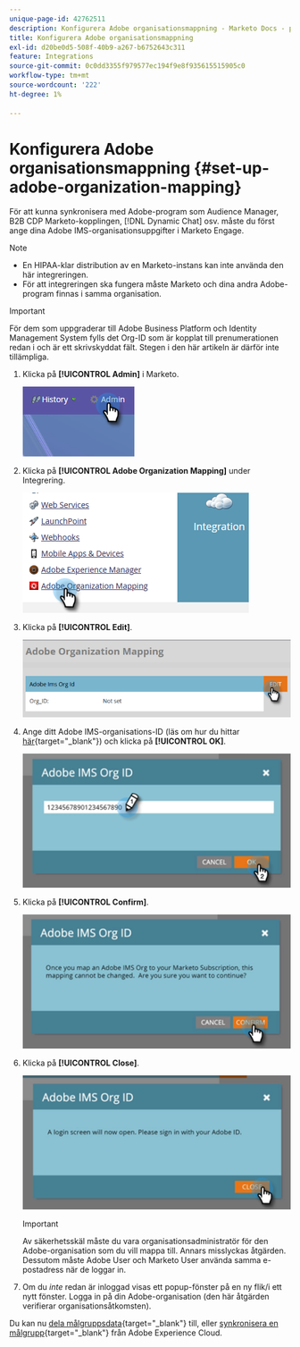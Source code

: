 ```yaml
---
unique-page-id: 42762511
description: Konfigurera Adobe organisationsmappning - Marketo Docs - produktdokumentation
title: Konfigurera Adobe organisationsmappning
exl-id: d20be0d5-508f-40b9-a267-b6752643c311
feature: Integrations
source-git-commit: 0c0dd3355f979577ec194f9e8f935615515905c0
workflow-type: tm+mt
source-wordcount: '222'
ht-degree: 1%

---
```


# Konfigurera Adobe organisationsmappning {#set-up-adobe-organization-mapping}

För att kunna synkronisera med Adobe-program som Audience Manager, B2B CDP Marketo-kopplingen, [!DNL Dynamic Chat] osv. måste du först ange dina Adobe IMS-organisationsuppgifter i Marketo Engage.

>[!NOTE]
>
>* En HIPAA-klar distribution av en Marketo-instans kan inte använda den här integreringen.
>* För att integreringen ska fungera måste Marketo och dina andra Adobe-program finnas i samma organisation.

>[!IMPORTANT]
>
>För dem som uppgraderar till Adobe Business Platform och Identity Management System fylls det Org-ID som är kopplat till prenumerationen redan i och är ett skrivskyddat fält. Stegen i den här artikeln är därför inte tillämpliga.

1. Klicka på **[!UICONTROL Admin]** i Marketo.

   ![](assets/set-up-adobe-experience-cloud-audience-sharing-1.png)

1. Klicka på **[!UICONTROL Adobe Organization Mapping]** under Integrering.

   ![](assets/set-up-adobe-experience-cloud-audience-sharing-2.png)

1. Klicka på **[!UICONTROL Edit]**.

   ![](assets/set-up-adobe-experience-cloud-audience-sharing-3.png)

1. Ange ditt Adobe IMS-organisations-ID (läs om hur du hittar [här](https://experienceleague.adobe.com/docs/control-panel/using/faq.html?lang=sv-SE){target="_blank"}) och klicka på **[!UICONTROL OK]**.

   ![](assets/set-up-adobe-experience-cloud-audience-sharing-4.png)

1. Klicka på **[!UICONTROL Confirm]**.

   ![](assets/set-up-adobe-experience-cloud-audience-sharing-5.png)

1. Klicka på **[!UICONTROL Close]**.

   ![](assets/set-up-adobe-experience-cloud-audience-sharing-6.png)

   >[!IMPORTANT]
   >
   >Av säkerhetsskäl måste du vara organisationsadministratör för den Adobe-organisation som du vill mappa till. Annars misslyckas åtgärden. Dessutom måste Adobe User och Marketo User använda samma e-postadress när de loggar in.

1. Om du _inte_ redan är inloggad visas ett popup-fönster på en ny flik/i ett nytt fönster. Logga in på din Adobe-organisation (den här åtgärden verifierar organisationsåtkomsten).

Du kan nu [dela målgruppsdata](/help/marketo/product-docs/core-marketo-concepts/smart-lists-and-static-lists/static-lists/send-a-list-to-adobe-experience-cloud.md){target="_blank"} till, eller [synkronisera en målgrupp](/help/marketo/product-docs/adobe-experience-cloud-integrations/sync-an-audience-from-adobe-experience-cloud.md){target="_blank"} från Adobe Experience Cloud.
